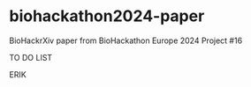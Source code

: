 # biohackathon2024-paper
BioHackrXiv paper from BioHackathon Europe 2024 Project #16


TO DO LIST

ERIK
